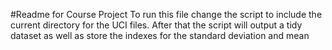 #Readme for Course Project
To run this file change the script to include the current directory
for the UCI files. After that the script will output a tidy dataset
as well as store the indexes for the standard deviation and mean